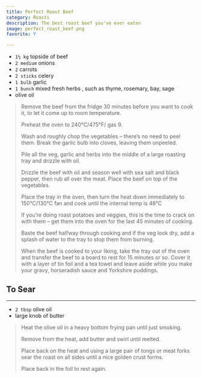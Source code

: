 ```yaml
---
title: Perfect Roast Beef 
category: Roasts
description: The best roast beef you've ever eaten
image: perfect_roast_beef.png
favorite: Y

--- 
```


* `1½ kg` topside of beef
* `2 medium` onions
* `2` carrots
* `2 sticks` celery
* `1 bulb` garlic
* `1 bunch` mixed fresh herbs , such as thyme, rosemary, bay, sage
* olive oil
 
> Remove the beef from the fridge 30 minutes before you want to cook it, to let it come up to room temperature.
>
> Preheat the oven to 240°C/475°F/ gas 9.
>
> Wash and roughly chop the vegetables – there’s no need to peel them. Break the garlic bulb into cloves, leaving them unpeeled.
>
> Pile all the veg, garlic and herbs into the middle of a large roasting tray and drizzle with oil.
>
> Drizzle the beef with oil and season well with sea salt and black pepper, then rub all over the meat. Place the beef on top of the vegetables.
>
> Place the tray in the oven, then turn the heat down immediately to 150°C/130°C fan and cook until the internal temp is 48°C
>
> If you’re doing roast potatoes and veggies, this is the time to crack on with them – get them into the oven for the last 45 minutes of cooking.
>
> Baste the beef halfway through cooking and if the veg look dry, add a splash of water to the tray to stop them from burning.
>
> When the beef is cooked to your liking, take the tray out of the oven and transfer the beef to a board to rest for 15 minutes or so. Cover it with a layer of tin foil and a tea towel and leave aside while you make your gravy, horseradish sauce and Yorkshire puddings.

## To Sear 

---

* `2 tbsp` olive oil
* large knob of butter

> Heat the olive oil in a heavy bottom frying pan until just smoking.
>
> Remove from the heat, add butter and swirl until melted. 
>
> Place back on the heat and using a large pair of tongs or meat forks sear the roast on all sides until a nice golden crust forms. 
>
> Place back in the foil to rest again. 